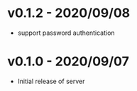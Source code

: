 # v0.1.2 - 2020/09/08

* support password authentication


# v0.1.0 - 2020/09/07

* Initial release of server
